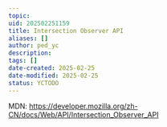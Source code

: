 ```yaml
---
topic: 
uid: 202502251159
title: Intersection Observer API
aliases: []
author: ped_yc
description: 
tags: []
date-created: 2025-02-25
date-modified: 2025-02-25
status: YCTODO
---
```


MDN: https://developer.mozilla.org/zh-CN/docs/Web/API/Intersection_Observer_API
